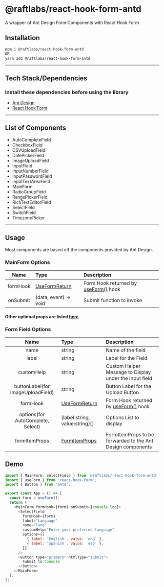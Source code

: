 # @raftlabs/react-hook-form-antd

A wrapper of Ant Design Form Components with React Hook Form

## Installation

```sh
npm i @raftlabs/react-hook-form-antd
OR
yarn add @raftlabs/react-hook-form-antd
```

---

## Tech Stack/Dependencies

### **Install these dependencies before using the library**

- [Ant Design](https://ant.design/)
- [React Hook Form](https://react-hook-form.com/)

---

## List of Components

- AutoCompleteField
- CheckboxField
- CSVUploadField
- DatePickerField
- ImageUploadField
- InputField
- InputNumberField
- InputPasswordField
- InputTextAreaField
- MainForm
- RadioGroupField
- RangePickerField
- RichTextEditorField
- SelectField
- SwitchField
- TimezonePicker

---

## Usage

Most components are based off the components provided by Ant Design.

### MainForm Options

|   Name   | Type                                                          | Description                                                                     |
| :------: | :------------------------------------------------------------ | :------------------------------------------------------------------------------ |
| formHook | [UseFormReturn](https://react-hook-form.com/ts#UseFormReturn) | Form Hook returned by [useForm()](https://react-hook-form.com/api/useform) hook |
| onSubmit | (data, event) => void                                         | Submit function to invoke                                                       |

#### Other optional props are listed [here](https://ant.design/components/form/#API)

### Form Field Options

|               Name                | Type                                                           | Description                                                                     |
| :-------------------------------: | :------------------------------------------------------------- | :------------------------------------------------------------------------------ |
|               name                | string                                                         | Name of the field                                                               |
|               label               | string                                                         | Label for the Field                                                             |
|            customHelp             | string                                                         | Custom Helper Message to Display under the input field                          |
| buttonLabel(for ImageUploadField) | string                                                         | Button Label for the Upload Button                                              |
|             formHook              | [UseFormReturn](https://react-hook-form.com/ts#UseFormReturn)  | Form Hook returned by [useForm()](https://react-hook-form.com/api/useform) hook |
| options(for AutoComplete, Select) | {label:string, value:string}[]                                 | Options List to display                                                         |
|           formItemProps           | [FormItemProps](https://ant.design/components/form/#Form.Item) | FormItemProps to be forwarded to the Ant Design components                      |

## Demo

```js
import { MainForm, SelectField } from '@raftlabs/react-hook-form-antd';
import { useForm } from 'react-hook-form';
import { Button } from 'antd';

export const App = () => {
  const form = useForm();
  return (
    <MainForm formHook={form} onSubmit={console.log}>
      <SelectField
        formHook={form}
        label="Language"
        name="lang"
        customHelp="Enter your preferred language"
        options={[
          { label: 'English', value: 'eng' },
          { label: 'Spanish', value: 'esp' },
        ]}
      />
      <Button type="primary" htmlType="submit">
        Submit to Console
      </Button>
    </MainForm>
  );
};
```
